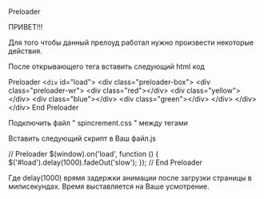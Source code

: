 Preloader

ПРИВЕТ!!!

Для того чтобы данный прелоуд работал нужно произвести некоторые действия.

После открывающего тега <body> вставить следующий html код

Preloader
&lt;`div` id="load"&gt;
	&lt;div class="preloader-box"&gt;
		&lt;div class="preloader-wr"&gt;
			&lt;div class="red"&gt;&lt;/div&gt;
			&lt;div class="yellow"&gt;&lt;/div&gt;
			&lt;div class="blue"&gt;&lt;/div&gt;
			&lt;div class="green"&gt;&lt;/div&gt;
		&lt;/div&gt;
	&lt;/div&gt;
&lt;/div&gt;
End Preloader

Подключить файл " spincrement.css " между тегами <head></head>
<link href="css/pincrement.css" rel="stylesheet">

Вставить следующий скрипт в Ваш файл.js 

// Preloader
$(window).on('load', function () {
	$('#load').delay(1000).fadeOut('slow');
});
// End Preloader

Где delay(1000) врямя задержки анимации после загрузки страницы в милисекундах.
Время выставляется на Ваше усмотрение.
